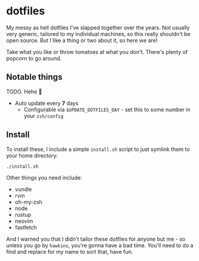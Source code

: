 # dotfiles

My messy as hell dotfiles I've slapped together over the years.
Not usually very generic, tailored to my individual machines, so this really shouldn't be open source.
But I like a thing or two about it, so here we are!

Take what you like or throw tomatoes at what you don't.
There's plenty of popcorn to go around.

## Notable things

TODO. Hehe :slightly_smiling_face:

- Auto update every **7** days
  - Configurable via `$UPDATE_DOTFILES_DAY` - set this to some number in your `zsh/config`

## Install

To install these, I include a simple `install.sh` script to just symlink them to your home directory:

```bash
./install.sh
```

Other things you need include:

- vundle
- rvm
- oh-my-zsh
- node
- rustup
- neovim
- fastfetch

And I warned you that I didn't tailor these dotfiles for anyone but me - so unless you go by `hawkins`, you're gonna have a bad time.
You'll need to do a find and replace for my name to sort that, have fun.

